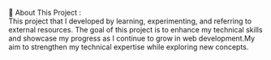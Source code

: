 📌 About This Project : <br>
This project that I developed by learning, experimenting, and referring to external resources. The goal of this project is to enhance my technical skills and showcase my progress as I continue to grow in web development.My aim to strengthen my technical expertise while exploring new concepts.
